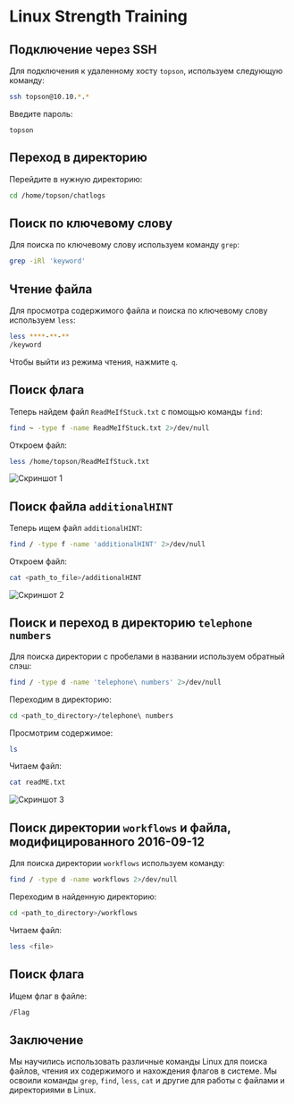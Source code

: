 
# Linux Strength Training

## Подключение через SSH
Для подключения к удаленному хосту `topson`, используем следующую команду:
```bash
ssh topson@10.10.*.*
```
Введите пароль:
```
topson
```

## Переход в директорию
Перейдите в нужную директорию:
```bash
cd /home/topson/chatlogs
```

## Поиск по ключевому слову
Для поиска по ключевому слову используем команду `grep`:
```bash
grep -iRl 'keyword'
```

## Чтение файла
Для просмотра содержимого файла и поиска по ключевому слову используем `less`:
```bash
less ****-**-**
/keyword
```
Чтобы выйти из режима чтения, нажмите `q`.

## Поиск флага
Теперь найдем файл `ReadMeIfStuck.txt` с помощью команды `find`:
```bash
find ~ -type f -name ReadMeIfStuck.txt 2>/dev/null
```
Откроем файл:
```bash
less /home/topson/ReadMeIfStuck.txt
```
![Скриншот 1](screenshot_1)

## Поиск файла `additionalHINT`
Теперь ищем файл `additionalHINT`:
```bash
find / -type f -name 'additionalHINT' 2>/dev/null
```
Откроем файл:
```bash
cat <path_to_file>/additionalHINT
```
![Скриншот 2](screenshot_2)

## Поиск и переход в директорию `telephone numbers`
Для поиска директории с пробелами в названии используем обратный слэш:
```bash
find / -type d -name 'telephone\ numbers' 2>/dev/null
```
Переходим в директорию:
```bash
cd <path_to_directory>/telephone\ numbers
```
Просмотрим содержимое:
```bash
ls
```
Читаем файл:
```bash
cat readME.txt
```
![Скриншот 3](screenshot_3)

## Поиск директории `workflows` и файла, модифицированного 2016-09-12
Для поиска директории `workflows` используем команду:
```bash
find / -type d -name workflows 2>/dev/null
```
Переходим в найденную директорию:
```bash
cd <path_to_directory>/workflows
```
Читаем файл:
```bash
less <file>
```

## Поиск флага
Ищем флаг в файле:
```bash
/Flag
```

## Заключение
Мы научились использовать различные команды Linux для поиска файлов, чтения их содержимого и нахождения флагов в системе. Мы освоили команды `grep`, `find`, `less`, `cat` и другие для работы с файлами и директориями в Linux.

